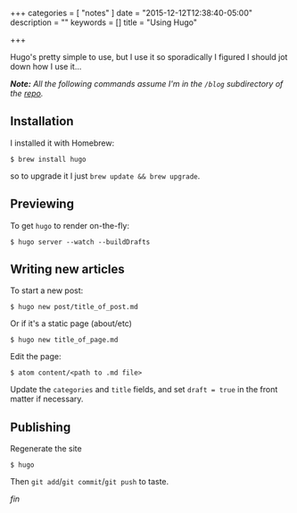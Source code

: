 +++
categories = [ "notes" ]
date = "2015-12-12T12:38:40-05:00"
description = ""
keywords = []
title = "Using Hugo"

+++

Hugo's pretty simple to use, but I use it so sporadically I figured I should jot down how I use it...

_**Note:** All the following commands assume I'm in the `/blog` subdirectory of the
[repo](https://github.com/hairyhenderson/hairyhenderson.github.io)._

## Installation

I installed it with Homebrew:

```console
$ brew install hugo
```

so to upgrade it I just `brew update && brew upgrade`.

## Previewing

To get `hugo` to render on-the-fly:

```console
$ hugo server --watch --buildDrafts
```

## Writing new articles

To start a new post:

```console
$ hugo new post/title_of_post.md
```

Or if it's a static page (about/etc)

```console
$ hugo new title_of_page.md
```

Edit the page:

```console
$ atom content/<path to .md file>
```

Update the `categories` and `title` fields, and set `draft = true` in the front matter if necessary.

## Publishing

Regenerate the site

```console
$ hugo
```

Then `git add`/`git commit`/`git push` to taste.

_fin_
